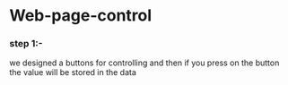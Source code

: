 # Web-page-control
### step 1:-
we designed a buttons for controlling and then if you press on the button the value will be stored in the data
